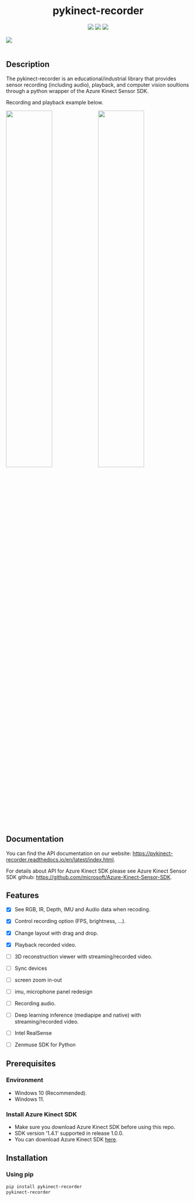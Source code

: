 <h1 align="center"> pykinect-recorder </h1>

<div align="center">
  <a href="https://pypi.python.org/pypi/pykinect-recorder"><img src="https://img.shields.io/pypi/v/pykinect-recorder.svg"></a>
  <a href="https://pypi.org/project/pykinect-recorder"><img src="https://img.shields.io/pypi/pyversions/pykinect-recorder.svg"></a>
  <a href="https://opensource.org/licenses/MIT"><img src="https://img.shields.io/badge/License-MIT-yellow.svg"></a>
</div>

<!-- <br>
<div>

</div> -->

<br>

<div display="flex;">
<img src="https://github.com/unerue/pykinect-recorder/assets/78347296/bb88a4a2-1ed6-490d-9e4e-83353c423401">
</div>

<br>


## Description
The pykinect-recorder is an educational/industrial library that provides sensor recording (including audio), playback, and computer vision soultions through a python wrapper of the Azure Kinect Sensor SDK.

Recording and playback example below.

<img src="https://github.com/unerue/pykinect-recorder/assets/78347296/e6afa357-52b6-4e52-83b0-b95dfe8a0d2e" width="50%" /><img src="https://github.com/unerue/pykinect-recorder/assets/78347296/c9695ccc-b991-4103-bced-34b49bb0f4fd" width="50%" />


## Documentation

You can find the API documentation on our website: https://pykinect-recorder.readthedocs.io/en/latest/index.html.

For details about API for Azure Kinect SDK please see Azure Kinect Sensor SDK github: https://github.com/microsoft/Azure-Kinect-Sensor-SDK.


##  Features

- [x] See RGB, IR, Depth, IMU and Audio data when recoding.
- [x] Control recording option (FPS, brightness, ...).
- [x] Change layout with drag and drop.
- [x] Playback recorded video.
- [ ] 3D reconstruction viewer with streaming/recorded video.
- [ ] Sync devices
- [ ] screen zoom in-out
- [ ] imu, microphone panel redesign
- [ ] Recording audio.
- [ ] Deep learning inference (mediapipe and native) with streaming/recorded video.
- [ ] Intel RealSense 
- [ ] Zenmuse SDK for Python


## Prerequisites

### Environment
- Windows 10 (Recommended).
- Windows 11.

### Install Azure Kinect SDK 
- Make sure you download Azure Kinect SDK before using this repo. 
- SDK version '1.4.1' supported in release 1.0.0.
- You can download Azure Kinect SDK [here](https://github.com/microsoft/Azure-Kinect-Sensor-SDK/blob/develop/docs/usage.md).
    

## Installation
 
### Using pip
```bash
pip install pykinect-recorder
pykinect-recorder
```
